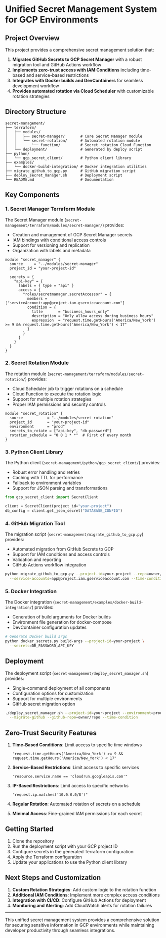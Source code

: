 # Unified Secret Management System for GCP Environments

## Project Overview

This project provides a comprehensive secret management solution that:

1. **Migrates GitHub Secrets to GCP Secret Manager** with a robust migration tool and GitHub Actions workflow
2. **Implements zero-trust access with IAM Conditions** including time-based and service-based restrictions
3. **Integrates with Docker builds and DevContainers** for seamless development workflow
4. **Provides automated rotation via Cloud Scheduler** with customizable rotation strategies

## Directory Structure

```
secret-management/
├── terraform/
│   ├── modules/
│   │   ├── secret-manager/       # Core Secret Manager module
│   │   └── secret-rotation/      # Automated rotation module
│   │       └── function/         # Secret rotation Cloud Function
│   └── deployment/               # Generated by deploy script
├── python/
│   └── gcp_secret_client/        # Python client library
├── examples/
│   └── docker-build-integration/ # Docker integration utilities
├── migrate_github_to_gcp.py      # GitHub migration script
├── deploy_secret_manager.sh      # Deployment script
└── README.md                     # Documentation
```

## Key Components

### 1. Secret Manager Terraform Module

The Secret Manager module (`secret-management/terraform/modules/secret-manager/`) provides:

- Creation and management of GCP Secret Manager secrets
- IAM bindings with conditional access controls
- Support for versioning and replication
- Organization with labels and metadata

```hcl
module "secret_manager" {
  source     = "../modules/secret-manager"
  project_id = "your-project-id"
  
  secrets = {
    "api-key" = {
      labels = { type = "api" }
      access = {
        "roles/secretmanager.secretAccessor" = {
          members = ["serviceAccount:app@project.iam.gserviceaccount.com"]
          condition = {
            title       = "business_hours_only"
            description = "Only allow access during business hours"
            expression  = "request.time.getHours('America/New_York') >= 9 && request.time.getHours('America/New_York') < 17"
          }
        }
      }
    }
  }
}
```

### 2. Secret Rotation Module

The rotation module (`secret-management/terraform/modules/secret-rotation/`) provides:

- Cloud Scheduler job to trigger rotations on a schedule
- Cloud Function to execute the rotation logic
- Support for multiple rotation strategies
- Proper IAM permissions and security controls

```hcl
module "secret_rotation" {
  source           = "../modules/secret-rotation"
  project_id       = "your-project-id"
  environment      = "prod"
  secrets_to_rotate = ["api-key", "db-password"]
  rotation_schedule = "0 0 1 * *"  # First of every month
}
```

### 3. Python Client Library

The Python client (`secret-management/python/gcp_secret_client/`) provides:

- Robust error handling and retries
- Caching with TTL for performance
- Fallback to environment variables
- Support for JSON parsing and transformations

```python
from gcp_secret_client import SecretClient

client = SecretClient(project_id="your-project")
db_config = client.get_json_secret("DATABASE_CONFIG")
```

### 4. GitHub Migration Tool

The migration script (`secret-management/migrate_github_to_gcp.py`) provides:

- Automated migration from GitHub Secrets to GCP
- Support for IAM conditions and access controls
- Validation and reporting
- GitHub Actions workflow integration

```bash
python migrate_github_to_gcp.py --project-id=your-project --repo=owner/repo \
  --service-accounts=app@project.iam.gserviceaccount.com --time-condition
```

### 5. Docker Integration

The Docker integration (`secret-management/examples/docker-build-integration/`) provides:

- Generation of build arguments for Docker builds
- Environment file generation for docker-compose
- DevContainer configuration updates

```bash
# Generate Docker build args
python docker_secrets.py build-args --project-id=your-project \
  --secrets=DB_PASSWORD,API_KEY
```

## Deployment

The deployment script (`secret-management/deploy_secret_manager.sh`) provides:

- Single-command deployment of all components
- Configuration options for customization
- Support for multiple environments
- GitHub secret migration option

```bash
./deploy_secret_manager.sh --project-id=your-project --environment=prod \
  --migrate-github --github-repo=owner/repo --time-condition
```

## Zero-Trust Security Features

1. **Time-Based Conditions**: Limit access to specific time windows
   ```
   "request.time.getHours('America/New_York') >= 9 && request.time.getHours('America/New_York') < 17"
   ```

2. **Service-Based Restrictions**: Limit access to specific services
   ```
   "resource.service.name == 'cloudrun.googleapis.com'"
   ```

3. **IP-Based Restrictions**: Limit access to specific networks
   ```
   "request.ip.matches('10.0.0.0/8')"
   ```

4. **Regular Rotation**: Automated rotation of secrets on a schedule

5. **Minimal Access**: Fine-grained IAM permissions for each secret

## Getting Started

1. Clone the repository
2. Run the deployment script with your GCP project ID
3. Configure secrets in the generated Terraform configuration
4. Apply the Terraform configuration
5. Update your applications to use the Python client library

## Next Steps and Customization

1. **Custom Rotation Strategies**: Add custom logic to the rotation function
2. **Additional IAM Conditions**: Implement more complex access conditions
3. **Integration with CI/CD**: Configure GitHub Actions for deployment
4. **Monitoring and Alerting**: Add CloudWatch alerts for rotation failures

---

This unified secret management system provides a comprehensive solution for securing sensitive information in GCP environments while maintaining developer productivity through seamless integrations.
